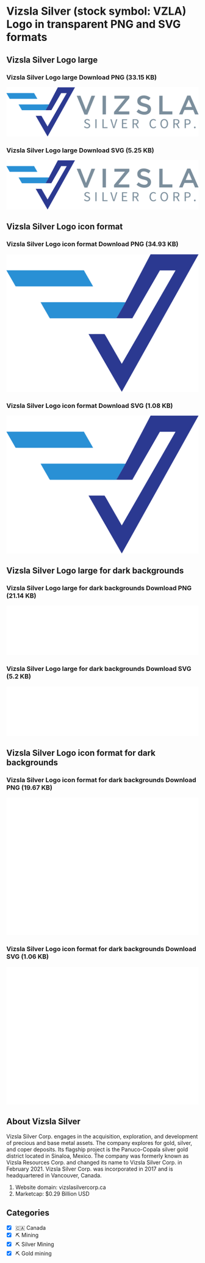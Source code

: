 # Vizsla Silver (stock symbol: VZLA) Logo in transparent PNG and SVG formats

## Vizsla Silver Logo large

### Vizsla Silver Logo large Download PNG (33.15 KB)

![Vizsla Silver Logo large Download PNG (33.15 KB)](/img/orig/VZLA_BIG-a461aa74.png)

### Vizsla Silver Logo large Download SVG (5.25 KB)

![Vizsla Silver Logo large Download SVG (5.25 KB)](/img/orig/VZLA_BIG-6daf435f.svg)

## Vizsla Silver Logo icon format

### Vizsla Silver Logo icon format Download PNG (34.93 KB)

![Vizsla Silver Logo icon format Download PNG (34.93 KB)](/img/orig/VZLA-0b30ea6c.png)

### Vizsla Silver Logo icon format Download SVG (1.08 KB)

![Vizsla Silver Logo icon format Download SVG (1.08 KB)](/img/orig/VZLA-582828f4.svg)

## Vizsla Silver Logo large for dark backgrounds

### Vizsla Silver Logo large for dark backgrounds Download PNG (21.14 KB)

![Vizsla Silver Logo large for dark backgrounds Download PNG (21.14 KB)](/img/orig/VZLA_BIG.D-5e08e104.png)

### Vizsla Silver Logo large for dark backgrounds Download SVG (5.2 KB)

![Vizsla Silver Logo large for dark backgrounds Download SVG (5.2 KB)](/img/orig/VZLA_BIG.D-f6daae22.svg)

## Vizsla Silver Logo icon format for dark backgrounds

### Vizsla Silver Logo icon format for dark backgrounds Download PNG (19.67 KB)

![Vizsla Silver Logo icon format for dark backgrounds Download PNG (19.67 KB)](/img/orig/VZLA.D-3eb9438b.png)

### Vizsla Silver Logo icon format for dark backgrounds Download SVG (1.06 KB)

![Vizsla Silver Logo icon format for dark backgrounds Download SVG (1.06 KB)](/img/orig/VZLA.D-a67efcf9.svg)

## About Vizsla Silver

Vizsla Silver Corp. engages in the acquisition, exploration, and development of precious and base metal assets. The company explores for gold, silver, and coper deposits. Its flagship project is the Panuco-Copala silver gold district located in Sinaloa, Mexico. The company was formerly known as Vizsla Resources Corp. and changed its name to Vizsla Silver Corp. in February 2021. Vizsla Silver Corp. was incorporated in 2017 and is headquartered in Vancouver, Canada.

1. Website domain: vizslasilvercorp.ca
2. Marketcap: $0.29 Billion USD


## Categories
- [x] 🇨🇦 Canada
- [x] ⛏️ Mining
- [x] ⛏️ Silver Mining
- [x] ⛏️ Gold mining
